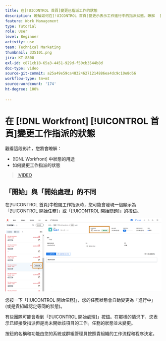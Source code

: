 ```yaml
---
title: 在[!UICONTROL 首頁]變更已指派工作的狀態
description: 瞭解如何在[!UICONTROL 首頁]變更示表示工作進行中的指派狀態。瞭解  [!DNL  Workfront] 中狀態的重要性。
feature: Work Management
type: Tutorial
role: User
level: Beginner
activity: use
team: Technical Marketing
thumbnail: 335101.png
jira: KT-8800
exl-id: c871cb18-65a3-4451-929d-f50cb3544b8d
doc-type: video
source-git-commit: a25a49e59ca483246271214886ea4dc9c10e8d66
workflow-type: tm+mt
source-wordcount: '174'
ht-degree: 100%

---
```


# 在 [!DNL Workfront] [!UICONTROL 首頁]變更工作指派的狀態

觀看這段影片，您將會瞭解：

* [!DNL  Workfront] 中狀態的用途
* 如何變更工作指派的狀態

>[!VIDEO](https://video.tv.adobe.com/v/335101/?quality=12&learn=on)

## 「開始」與「開始處理」的不同

在[!UICONTROL 首頁]中檢閱工作指派時，您可能會發現一個顯示為「[!UICONTROL 開始任務]」或「[!UICONTROL 開始問題]」的按鈕。

![[!DNL Workfront] [!UICONTROL 首頁] 有按鈕顯示為「[!UICONTROL 開始任務]」。](assets/worker-fundamentals-1.png)

您按一下「[!UICONTROL 開始任務]」，您的任務狀態會自動變更為「進行中」(或是貴組織認定等同的狀態)。

有些團隊可能會看到「[!UICONTROL 開始處理]」按鈕。在那樣的情況下，您表示已經接受指派但是尚未開始該項目的工作。任務的狀態並未變更。

按鈕的名稱和功能由您的系統或群組管理員按照貴組織的工作流程和程序決定。

<!---
learn more URLs
--->
